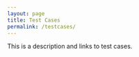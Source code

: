 ```yaml
---
layout: page
title: Test Cases
permalink: /testcases/
---
```


This is a description and links to test cases.
